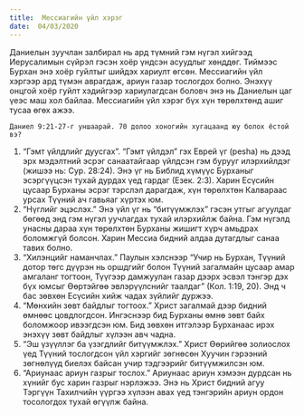 ```yaml
---
title:  Мессиагийн үйл хэрэг
date:  04/03/2020
---
```


Даниелын зуучлан залбирал нь ард түмний гэм нүгэл хийгээд Иерусалимын сүйрэл гэсэн хоёр үндсэн асуудлыг хөнддөг.  Тиймээс Бурхан энэ хоёр гуйлтыг шийдэх хариулт өгсөн. Мессиагийн үйл хэргээр  ард түмэн аврагдаж, ариун газар тослогдох болно. Энэхүү онцгой хоёр гуйлт хэдийгээр хариулагдсан боловч энэ нь Даниелын цаг үеэс маш хол байлаа. Мессиагийн үйл хэрэг бүх хүн төрөлхтөнд ашиг тусаа өгөх ажээ.

`Даниел 9:21-27-г уншаарай. 70 долоо хоногийн хугацаанд юу болох ёстой вэ?`

1. “Гэмт үйлдлийг дуусгах”. “Гэмт үйлдэл” гэх Еврей үг (pesha)  нь дээд эрх мэдэлтний эсрэг санаатайгаар үйлдсэн гэм бурууг илэрхийлдэг (жишээ нь: Сур. 28:24). Энэ үг нь Библид хүмүүс Бурханыг эсэргүүцсэн тухай дурдах үед гардаг (Езек. 2:3). Харин Есүсийн цусаар Бурханы эсрэг тэрслэл дарагдаж, хүн төрөлхтөн Калвараас урсах Түүний ач гавьяаг хүртэх юм.
2. “Нүглийг эцэслэх.” Энэ үйл үг нь “битүүмжлэх” гэсэн утгыг агуулдаг бөгөөд энд гэм нүгэл уучлагдах тухай илэрхийлж байна. Гэм нүгэлд унасны дараа хүн төрөлхтөн Бурханы жишигт хүрч амьдрах боломжгүй болсон. Харин  Мессиа бидний алдаа дутагдлыг санаа тавих болно.
3. “Хилэнцийг наманчлах.” Паулын хэлснээр “Учир нь Бурхан, Түүний дотор төгс дүүрэн нь оршдгийг болон Түүний загалмайн цусаар амар амгаланг тогтоон, Түүгээр дамжуулан газар дээрх эсвэл тэнгэр дэх бүх юмсыг Өөртэйгөө эвлэрүүлснийг таалдаг” (Кол. 1:19, 20). Энд ч бас зөвхөн Есүсийн хийж чадах зүйлийг дуржээ.
4. “Мөнхийн зөвт байдлыг тогтоох.” Христ загалмай дээр бидний өмнөөс цовдлогдсон. Ингэснээр бид Бурханы өмнө зөвт байх боломжоор ивээгдсэн юм. Бид зөвхөн итгэлээр Бурханаас ирэх энэхүү зөвт байдлыг хүлээн авч чадна.
5. “Эш үзүүллэг ба үзэгдлийг битүүмжлэх.” Христ Өөрийгөө золиослох үед Түүний тослогдсон үйл хэргийг зөгнөсөн Хуучин гэрээний зөгнөлүүд биелэх байсан учир тэдгээрийг битүүмжилсэн юм.
6. “Ариунаас ариун газрыг тослох.” Ариунаас ариун хэмээн дурдсан нь хүнийг бус харин газрыг нэрлэжээ. Энэ нь Христ бидний агуу Тэргүүн Тахилчийн үүргээ хүлээн авах үед тэнгэрийн ариун ордон тосологдох тухай өгүүлж байна.